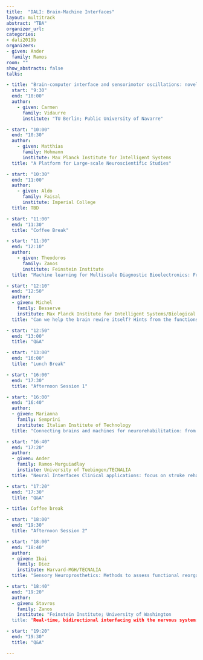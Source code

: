 ```yaml
---
title:  "DALI: Brain-Machine Interfaces"
layout: multitrack
abstract: "TBA"
organizer_url:
categories:
- dali2019b
organizers:
- given: Ander
  family: Ramos
room: ""
show_abstracts: false
talks:

- title: "Brain-computer interface and sensorimotor oscillations: novel perspectives and methods"
  start: "9:30"
  end: "10:00"
  author:
    - given: Carmen
      family: Vidaurre
      institute: "TU Berlin; Public University of Navarre"

- start: "10:00"
  end: "10:30"
  author:
    - given: Matthias
      family: Hohmann
      institute: Max Planck Institute for Intelligent Systems
  title: "A Platform for Large-scale Neuroscientific Studies"

- start: "10:30"
  end: "11:00"
  author:
    - given: Aldo
      family: Faisal
      institute: Imperial College
  title: TBD

- start: "11:00"
  end: "11:30"
  title: "Coffee Break"

- start: "11:30"
  end: "12:10"
  author:
    - given: Theodoros
      family: Zanos
      institute: Feinstein Institute
  title: "Machine learning for Multiscale Diagnostic Bioelectronics: From nerve signals to millions of vital signs"

- start: "12:10"
  end: "12:50"
  author:
  - given: Michel
    family: Besserve
    institute: Max Planck Institute for Intelligent Systems/Biological Cybernetics
  title: "Can we help the brain rewire itself? Hints from the functions and mechanisms acting during sleep"

- start: "12:50"
  end: "13:00"
  title: "Q&A"

- start: "13:00"
  end: "16:00"
  title: "Lunch Break"

- start: "16:00"
  end: "17:30"
  title: "Afternoon Session 1"

- start: "16:00"
  end: "16:40"
  author:
  - given: Marianna
    family: Semprini
    institute: Italian Institute of Technology
  title: "Connecting brains and machines for neurorehabilitation: from in vivo studies to human applications"

- start: "16:40"
  end: "17:20"
  author:
  - given: Ander
    family: Ramos-Murguiadlay
    instiute: University of Tuebingen/TECNALIA
  title: "Neural Interfaces Clinical applications: focus on stroke rehabilitation"

- start: "17:20"
  end: "17:30"
  title: "Q&A"

- title: Coffee break

- start: "18:00"
  end: "19:30"
  title: "Afternoon Session 2"

- start: "18:00"
  end: "18:40"
  author:
  - given: Ibai
    family: Diez
    institute: Harvard-MGH/TECNALIA
  title: "Sensory Neuroprosthetics: Methods to assess functional reorganization and predict the outcome"

- start: "18:40"
  end: "19:20"
  author:
  - given: Stavros
    family: Zanos
    institute: "Feinstein Institute; University of Washington
  title: "Real-time, bidirectional interfacing with the nervous system: lessons from biology and engineering"

- start: "19:20"
  end: "19:30"
  title: "Q&A"

---
```

